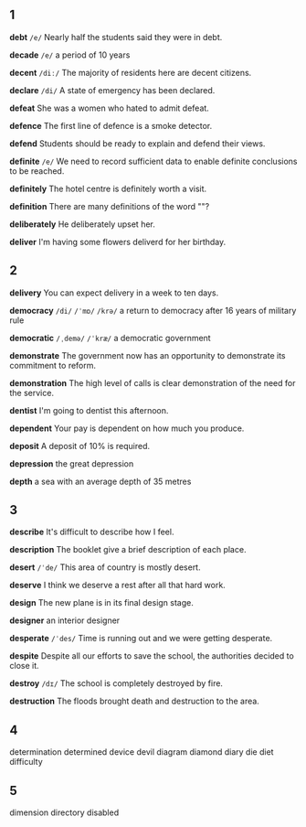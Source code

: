 ## 1
**debt**
`/e/`
Nearly half the students said they were in debt.

**decade**
`/e/`
a period of 10 years

**decent**
`/diː/`
The majority of residents here are decent citizens.

**declare**
`/di/`
A state of emergency has been declared.

**defeat**
She was a women who hated to admit defeat.

**defence**
The first line of defence is a smoke detector.

**defend**
Students should be ready to explain and defend their views.

**definite**
`/e/`
We need to record sufficient data to enable definite conclusions to be reached.

**definitely**
The hotel centre is definitely worth a visit.

**definition**
There are many definitions of the word ""?

**deliberately**
He deliberately upset her.

**deliver**
I'm having some flowers deliverd for her birthday.

## 2
**delivery**
You can expect delivery in a week to ten days.

**democracy**
`/di/` `/ˈmɒ/` `/krə/`
a return to democracy after 16 years of military rule

**democratic**
`/ˌdemə/` `/ˈkræ/`
a democratic government

**demonstrate**
The government now has an opportunity to demonstrate its commitment to reform.

**demonstration**
The high level of calls is clear demonstration of the need for the service.

**dentist**
I'm going to dentist this afternoon.

**dependent**
Your pay is dependent on how much you produce.

**deposit**
A deposit of 10% is required.

**depression**
the great depression

**depth**
a sea with an average depth of 35 metres

## 3
**describe**
It's difficult to describe how I feel.

**description**
The booklet give a brief description of each place.

**desert**
`/ˈde/`
This area of country is mostly desert.

**deserve**
I think we deserve a rest after all that hard work.

**design**
The new plane is in its final design stage.

**designer**
an interior designer

**desperate**
`/ˈdes/`
Time is running out and we were getting desperate.

**despite**
Despite all our efforts to save the school, the authorities decided to close it.

**destroy**
`/dɪ/`
The school is completely destroyed by fire.

**destruction**
The floods brought death and destruction to the area.

## 4
determination
determined
device
devil
diagram
diamond
diary
die
diet
difficulty
## 5
dimension
directory
disabled